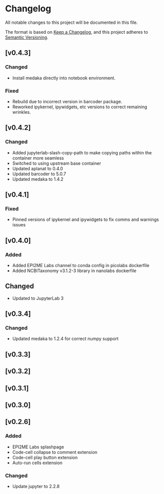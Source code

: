 # Changelog
All notable changes to this project will be documented in this file.

The format is based on [Keep a Changelog](https://keepachangelog.com/en/1.0.0/),
and this project adheres to [Semantic Versioning](https://semver.org/spec/v2.0.0.html).

## [v0.4.3]
### Changed
- Install medaka directly into notebook environment.
### Fixed
- Rebuild due to incorrect version in barcoder package.
- Reworked ipykernel, ipywidgets, etc versions to correct remaining wrinkles.


## [v0.4.2]
### Changed
- Added jupyterlab-slash-copy-path to make copying paths within the container more seamless
- Switched to using upstream base container
- Updated aplanat to 0.4.0
- Updated barcoder to 5.0.7
- Updated medaka to 1.4.2

## [v0.4.1]
### Fixed
- Pinned versions of ipykernel and ipywidgets to fix comms and warnings issues

## [v0.4.0]
### Added
- Added EPI2ME Labs channel to conda config in picolabs dockerfile
- Added NCBITaxonomy v3.1.2-3 library in nanolabs dockerfile
## Changed
- Updated to JupyterLab 3

## [v0.3.4]
### Changed
- Updated medaka to 1.2.4 for correct numpy support

## [v0.3.3]

## [v0.3.2]

## [v0.3.1]

## [v0.3.0]

## [v0.2.6]
### Added
- EPI2ME Labs splashpage
- Code-cell collapse to comment extension
- Code-cell play button extension
- Auto-run cells extension
### Changed
- Update jupyter to 2.2.8

